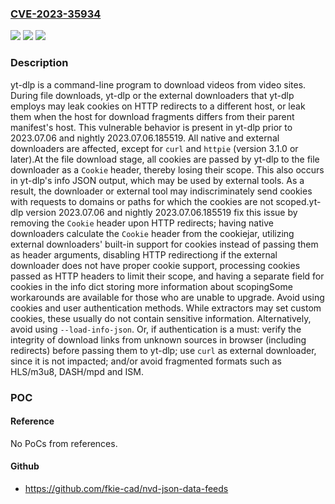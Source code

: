 ### [CVE-2023-35934](https://cve.mitre.org/cgi-bin/cvename.cgi?name=CVE-2023-35934)
![](https://img.shields.io/static/v1?label=Product&message=yt-dlp&color=blue)
![](https://img.shields.io/static/v1?label=Version&message=%3D%20yt-dlp%20%3C%202023.07.06%20&color=brighgreen)
![](https://img.shields.io/static/v1?label=Vulnerability&message=CWE-200%3A%20Exposure%20of%20Sensitive%20Information%20to%20an%20Unauthorized%20Actor&color=brighgreen)

### Description

yt-dlp is a command-line program to download videos from video sites. During file downloads, yt-dlp or the external downloaders that yt-dlp employs may leak cookies on HTTP redirects to a different host, or leak them when the host for download fragments differs from their parent manifest's host. This vulnerable behavior is present in yt-dlp prior to 2023.07.06 and nightly 2023.07.06.185519. All native and external downloaders are affected, except for `curl` and `httpie` (version 3.1.0 or later).At the file download stage, all cookies are passed by yt-dlp to the file downloader as a `Cookie` header, thereby losing their scope. This also occurs in yt-dlp's info JSON output, which may be used by external tools. As a result, the downloader or external tool may indiscriminately send cookies with requests to domains or paths for which the cookies are not scoped.yt-dlp version 2023.07.06 and nightly 2023.07.06.185519 fix this issue by removing the `Cookie` header upon HTTP redirects; having native downloaders calculate the `Cookie` header from the cookiejar, utilizing external downloaders' built-in support for cookies instead of passing them as header arguments, disabling HTTP redirectiong if the external downloader does not have proper cookie support, processing cookies passed as HTTP headers to limit their scope, and having a separate field for cookies in the info dict storing more information about scopingSome workarounds are available for those who are unable to upgrade. Avoid using cookies and user authentication methods. While extractors may set custom cookies, these usually do not contain sensitive information. Alternatively, avoid using `--load-info-json`. Or, if authentication is a must: verify the integrity of download links from unknown sources in browser (including redirects) before passing them to yt-dlp; use `curl` as external downloader, since it is not impacted; and/or avoid fragmented formats such as HLS/m3u8, DASH/mpd and ISM.

### POC

#### Reference
No PoCs from references.

#### Github
- https://github.com/fkie-cad/nvd-json-data-feeds

